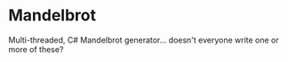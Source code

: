 # Mandelbrot
Multi-threaded, C# Mandelbrot generator... doesn't everyone write one or more of these?
